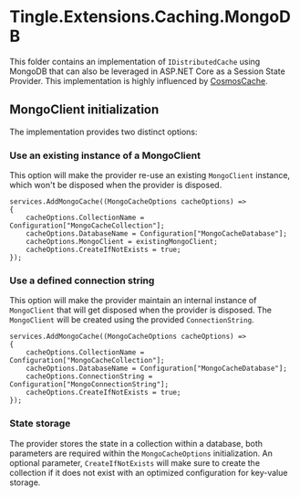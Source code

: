 # Tingle.Extensions.Caching.MongoDB

This folder contains an implementation of `IDistributedCache` using MongoDB that can also be leveraged in ASP.NET Core as a Session State Provider.
This implementation is highly influenced by [CosmosCache](https://github.com/Azure/Microsoft.Extensions.Caching.Cosmos).

## MongoClient initialization

The implementation provides two distinct options:

### Use an existing instance of a MongoClient

This option will make the provider re-use an existing `MongoClient` instance, which won't be disposed when the provider is disposed.

```c-sharp
services.AddMongoCache((MongoCacheOptions cacheOptions) =>
{
    cacheOptions.CollectionName = Configuration["MongoCacheCollection"];
    cacheOptions.DatabaseName = Configuration["MongoCacheDatabase"];
    cacheOptions.MongoClient = existingMongoClient;
    cacheOptions.CreateIfNotExists = true;
});
```

### Use a defined connection string

This option will make the provider maintain an internal instance of `MongoClient` that will get disposed when the provider is disposed. The `MongoClient` will be created using the provided `ConnectionString`.

```c-sharp
services.AddMongoCache((MongoCacheOptions cacheOptions) =>
{
    cacheOptions.CollectionName = Configuration["MongoCacheCollection"];
    cacheOptions.DatabaseName = Configuration["MongoCacheDatabase"];
    cacheOptions.ConnectionString = Configuration["MongoConnectionString"];
    cacheOptions.CreateIfNotExists = true;
});
```

### State storage

The provider stores the state in a collection within a database, both parameters are required within the `MongoCacheOptions` initialization. An optional parameter, `CreateIfNotExists` will make sure to create the collection if it does not exist with an optimized configuration for key-value storage.
